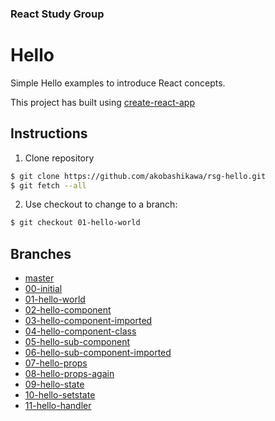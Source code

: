 ### React Study Group

# Hello

Simple Hello examples to introduce React concepts.

This project has built using [create-react-app](https://github.com/facebookincubator/create-react-app)

## Instructions

1. Clone repository

```bash
$ git clone https://github.com/akobashikawa/rsg-hello.git
$ git fetch --all
```

2. Use checkout to change to a branch:

```bash
$ git checkout 01-hello-world
```

## Branches

- [master](https://github.com/akobashikawa/rsg-hello)
- [00-initial](https://github.com/akobashikawa/rsg-hello/tree/00-initial)
- [01-hello-world](https://github.com/akobashikawa/rsg-hello/tree/01-hello-world)
- [02-hello-component](https://github.com/akobashikawa/rsg-hello/tree/02-hello-component)
- [03-hello-component-imported](https://github.com/akobashikawa/rsg-hello/tree/03-hello-component-imported)
- [04-hello-component-class](https://github.com/akobashikawa/rsg-hello/tree/04-hello-component-class)
- [05-hello-sub-component](https://github.com/akobashikawa/rsg-hello/tree/05-hello-sub-component)
- [06-hello-sub-component-imported](https://github.com/akobashikawa/rsg-hello/tree/06-hello-sub-component-imported)
- [07-hello-props](https://github.com/akobashikawa/rsg-hello/tree/07-hello-props)
- [08-hello-props-again](https://github.com/akobashikawa/rsg-hello/tree/08-hello-props-again)
- [09-hello-state](https://github.com/akobashikawa/rsg-hello/tree/09-hello-state)
- [10-hello-setstate](https://github.com/akobashikawa/rsg-hello/tree/10-hello-setstate)
- [11-hello-handler](https://github.com/akobashikawa/rsg-hello/tree/11-hello-handler)